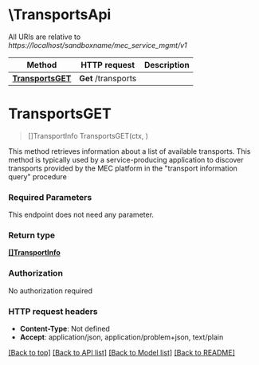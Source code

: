 # \TransportsApi

All URIs are relative to *https://localhost/sandboxname/mec_service_mgmt/v1*

Method | HTTP request | Description
------------- | ------------- | -------------
[**TransportsGET**](TransportsApi.md#TransportsGET) | **Get** /transports | 


# **TransportsGET**
> []TransportInfo TransportsGET(ctx, )


This method retrieves information about a list of available transports. This method is typically used by a service-producing application to discover transports provided by the MEC platform in the \"transport information query\" procedure

### Required Parameters
This endpoint does not need any parameter.

### Return type

[**[]TransportInfo**](TransportInfo.md)

### Authorization

No authorization required

### HTTP request headers

 - **Content-Type**: Not defined
 - **Accept**: application/json, application/problem+json, text/plain

[[Back to top]](#) [[Back to API list]](../README.md#documentation-for-api-endpoints) [[Back to Model list]](../README.md#documentation-for-models) [[Back to README]](../README.md)

